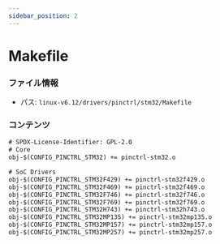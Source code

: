 ```yaml
---
sidebar_position: 2
---
```

# Makefile

### ファイル情報

- パス: `linux-v6.12/drivers/pinctrl/stm32/Makefile`

### コンテンツ

```txt
# SPDX-License-Identifier: GPL-2.0
# Core
obj-$(CONFIG_PINCTRL_STM32) += pinctrl-stm32.o

# SoC Drivers
obj-$(CONFIG_PINCTRL_STM32F429)	+= pinctrl-stm32f429.o
obj-$(CONFIG_PINCTRL_STM32F469)	+= pinctrl-stm32f469.o
obj-$(CONFIG_PINCTRL_STM32F746)	+= pinctrl-stm32f746.o
obj-$(CONFIG_PINCTRL_STM32F769)	+= pinctrl-stm32f769.o
obj-$(CONFIG_PINCTRL_STM32H743)	+= pinctrl-stm32h743.o
obj-$(CONFIG_PINCTRL_STM32MP135) += pinctrl-stm32mp135.o
obj-$(CONFIG_PINCTRL_STM32MP157) += pinctrl-stm32mp157.o
obj-$(CONFIG_PINCTRL_STM32MP257) += pinctrl-stm32mp257.o

```
